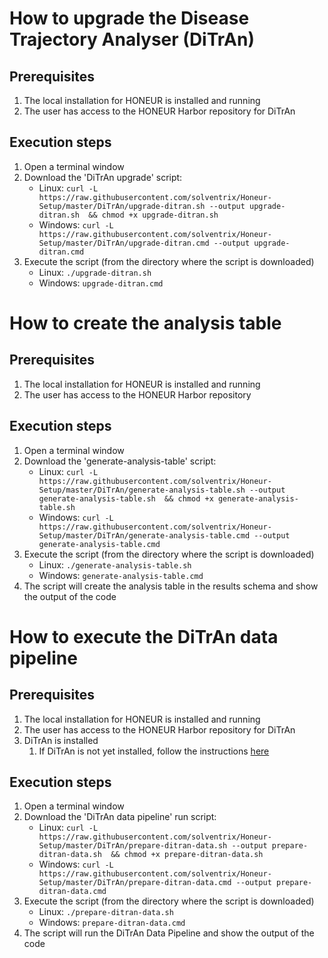 # How to upgrade the Disease Trajectory Analyser (DiTrAn)

## Prerequisites
1. The local installation for HONEUR is installed and running
2. The user has access to the HONEUR Harbor repository for DiTrAn

## Execution steps
1. Open a terminal window
2. Download the 'DiTrAn upgrade' script:
   * Linux:
     ```curl -L https://raw.githubusercontent.com/solventrix/Honeur-Setup/master/DiTrAn/upgrade-ditran.sh --output upgrade-ditran.sh  && chmod +x upgrade-ditran.sh```
   * Windows:
     ```curl -L https://raw.githubusercontent.com/solventrix/Honeur-Setup/master/DiTrAn/upgrade-ditran.cmd --output upgrade-ditran.cmd```
3. Execute the script (from the directory where the script is downloaded)
   * Linux:
     ```./upgrade-ditran.sh```
   * Windows:
     ```upgrade-ditran.cmd```


# How to create the analysis table

## Prerequisites
1. The local installation for HONEUR is installed and running
2. The user has access to the HONEUR Harbor repository 

## Execution steps
1. Open a terminal window
2. Download the 'generate-analysis-table' script:
    * Linux:
      ```curl -L https://raw.githubusercontent.com/solventrix/Honeur-Setup/master/DiTrAn/generate-analysis-table.sh --output generate-analysis-table.sh  && chmod +x generate-analysis-table.sh```
    * Windows:
      ```curl -L https://raw.githubusercontent.com/solventrix/Honeur-Setup/master/DiTrAn/generate-analysis-table.cmd --output generate-analysis-table.cmd```
3. Execute the script (from the directory where the script is downloaded)
    * Linux:
      ```./generate-analysis-table.sh```
    * Windows:
      ```generate-analysis-table.cmd```
4. The script will create the analysis table in the results schema and show the output of the code

# How to execute the DiTrAn data pipeline

## Prerequisites
1. The local installation for HONEUR is installed and running
2. The user has access to the HONEUR Harbor repository for DiTrAn
3. DiTrAn is installed
   1. If DiTrAn is not yet installed, follow the instructions <a href="https://github.com/solventrix/Honeur-Setup/tree/master/local-installation/separate-scripts#ditran" target="_blank">here</a>

## Execution steps
1. Open a terminal window
2. Download the 'DiTrAn data pipeline' run script:
    * Linux:
      ```curl -L https://raw.githubusercontent.com/solventrix/Honeur-Setup/master/DiTrAn/prepare-ditran-data.sh --output prepare-ditran-data.sh  && chmod +x prepare-ditran-data.sh```
    * Windows:
      ```curl -L https://raw.githubusercontent.com/solventrix/Honeur-Setup/master/DiTrAn/prepare-ditran-data.cmd --output prepare-ditran-data.cmd```
3. Execute the script (from the directory where the script is downloaded)
    * Linux:
      ```./prepare-ditran-data.sh```
    * Windows:
      ```prepare-ditran-data.cmd```
4. The script will run the DiTrAn Data Pipeline and show the output of the code
